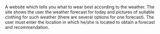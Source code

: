 
A website which tells you what to wear best according to the weather. 
The site shows the user the weather forecast for today and pictures of suitable clothing for such weather (there are several options for one forecast).
The user must enter the location in which he/she is located to obtain a forecast and recommendation.

